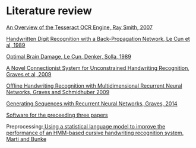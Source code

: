 # Literature review
<p><a href="https://pdfs.semanticscholar.org/eacd/1319c5a0d5642ff9b2b187579edb844dee3f.pdf"> An Overview of the Tesseract OCR Engine, Ray Smith, 2007</a></p>
<p><a href="http://papers.nips.cc/paper/293-handwritten-digit-recognition-with-a-back-propagation-network.pdf"> Handwritten Digit Recognition with a Back-Propagation Network, Le Cun et al, 1989</a></p>
<p><a href="https://papers.nips.cc/paper/250-optimal-brain-damage.pdf"> Optimal Brain Damage, Le Cun, Denker, Solla, 1989</a></p>
<p><a href="http://people.idsia.ch/~juergen/tpami_2008.pdf"> A Novel Connectionist System for Unconstrained Handwriting Recognition, Graves et al, 2009</a></p>
<p><a href="http://papers.nips.cc/paper/3449-offline-handwriting-recognition-with-multidimensional-recurrent-neural-networks.pdf"> Offline Handwriting Recognition with Multidimensional Recurrent Neural Networks, Graves and Schmidhuber 2009</a></p>
<p><a href="https://arxiv.org/pdf/1308.0850.pdf"> Generating Sequences with Recurrent Neural Networks, Graves, 2014</a></p>
<p><a href="https://github.com/szcom/rnnlib"> Software for the preceeding three papers</a></p>
<p>Preprocessing:<a href="http://www.dsic.upv.es/docs/posgrado/20/RES/materialesDocentes/alejandroViewgraphs/UsingStatisticalLMtoImproveRec.pdf"> Using a statistical language model to improve the performance of an HMM-based cursive handwriting recognition system, Marti and Bunke</a></p>

